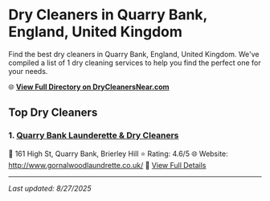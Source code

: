 # Dry Cleaners in Quarry Bank, England, United Kingdom

Find the best dry cleaners in Quarry Bank, England, United Kingdom. We've compiled a list of 1 dry cleaning services to help you find the perfect one for your needs.

🌐 **[View Full Directory on DryCleanersNear.com](https://drycleanersnear.com/city/United%20Kingdom/England/Quarry%20Bank)**

## Top Dry Cleaners

### 1. [Quarry Bank Launderette & Dry Cleaners](https://drycleanersnear.com/dryCleaner/68994ebe3a581657721ff338/quarry-bank-launderette-dry-cleaners)
📍 161 High St, Quarry Bank, Brierley Hill
⭐ Rating: 4.6/5
🌐 Website: http://www.gornalwoodlaundrette.co.uk/
🔗 [View Full Details](https://drycleanersnear.com/dryCleaner/68994ebe3a581657721ff338/quarry-bank-launderette-dry-cleaners)


---

*Last updated: 8/27/2025*
